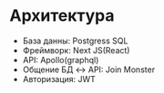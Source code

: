 # Архитектура

* База данны: Postgress SQL
* Фреймворк: Next JS(React)
* API: Apollo(graphql)
* Общение БД <-> API: Join Monster
* Авторизация: JWT 

